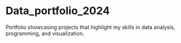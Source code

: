 # Data_portfolio_2024
 Portfolio showcasing projects that highlight my skills in data analysis, programming, and visualization.
